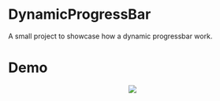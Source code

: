 # DynamicProgressBar
  A small project to showcase how a dynamic progressbar work.


# Demo
<div align="center">
  <img src="Demo/demo.gif" />
 </div>
